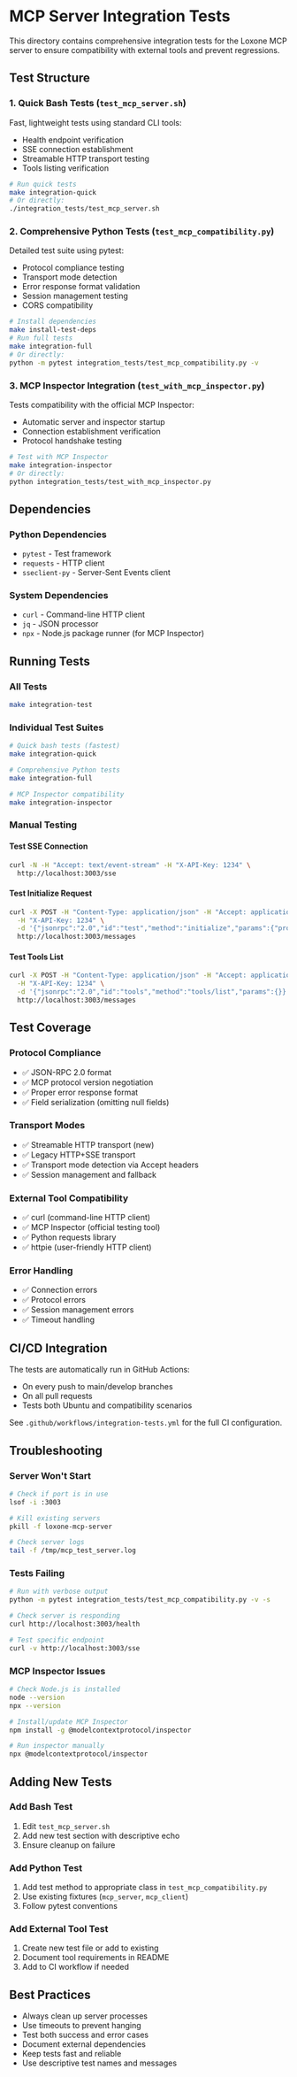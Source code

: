 # MCP Server Integration Tests

This directory contains comprehensive integration tests for the Loxone MCP server to ensure compatibility with external tools and prevent regressions.

## Test Structure

### 1. Quick Bash Tests (`test_mcp_server.sh`)
Fast, lightweight tests using standard CLI tools:
- Health endpoint verification
- SSE connection establishment
- Streamable HTTP transport testing
- Tools listing verification

```bash
# Run quick tests
make integration-quick
# Or directly:
./integration_tests/test_mcp_server.sh
```

### 2. Comprehensive Python Tests (`test_mcp_compatibility.py`)
Detailed test suite using pytest:
- Protocol compliance testing
- Transport mode detection
- Error response format validation
- Session management testing
- CORS compatibility

```bash
# Install dependencies
make install-test-deps
# Run full tests
make integration-full
# Or directly:
python -m pytest integration_tests/test_mcp_compatibility.py -v
```

### 3. MCP Inspector Integration (`test_with_mcp_inspector.py`)
Tests compatibility with the official MCP Inspector:
- Automatic server and inspector startup
- Connection establishment verification
- Protocol handshake testing

```bash
# Test with MCP Inspector
make integration-inspector
# Or directly:
python integration_tests/test_with_mcp_inspector.py
```

## Dependencies

### Python Dependencies
- `pytest` - Test framework
- `requests` - HTTP client
- `sseclient-py` - Server-Sent Events client

### System Dependencies
- `curl` - Command-line HTTP client
- `jq` - JSON processor
- `npx` - Node.js package runner (for MCP Inspector)

## Running Tests

### All Tests
```bash
make integration-test
```

### Individual Test Suites
```bash
# Quick bash tests (fastest)
make integration-quick

# Comprehensive Python tests
make integration-full

# MCP Inspector compatibility
make integration-inspector
```

### Manual Testing

#### Test SSE Connection
```bash
curl -N -H "Accept: text/event-stream" -H "X-API-Key: 1234" \
  http://localhost:3003/sse
```

#### Test Initialize Request
```bash
curl -X POST -H "Content-Type: application/json" -H "Accept: application/json" \
  -H "X-API-Key: 1234" \
  -d '{"jsonrpc":"2.0","id":"test","method":"initialize","params":{"protocolVersion":"2025-03-26","capabilities":{},"clientInfo":{"name":"test","version":"1.0.0"}}}' \
  http://localhost:3003/messages
```

#### Test Tools List
```bash
curl -X POST -H "Content-Type: application/json" -H "Accept: application/json" \
  -H "X-API-Key: 1234" \
  -d '{"jsonrpc":"2.0","id":"tools","method":"tools/list","params":{}}' \
  http://localhost:3003/messages
```

## Test Coverage

### Protocol Compliance
- ✅ JSON-RPC 2.0 format
- ✅ MCP protocol version negotiation
- ✅ Proper error response format
- ✅ Field serialization (omitting null fields)

### Transport Modes
- ✅ Streamable HTTP transport (new)
- ✅ Legacy HTTP+SSE transport
- ✅ Transport mode detection via Accept headers
- ✅ Session management and fallback

### External Tool Compatibility
- ✅ curl (command-line HTTP client)
- ✅ MCP Inspector (official testing tool)
- ✅ Python requests library
- ✅ httpie (user-friendly HTTP client)

### Error Handling
- ✅ Connection errors
- ✅ Protocol errors
- ✅ Session management errors
- ✅ Timeout handling

## CI/CD Integration

The tests are automatically run in GitHub Actions:
- On every push to main/develop branches
- On all pull requests
- Tests both Ubuntu and compatibility scenarios

See `.github/workflows/integration-tests.yml` for the full CI configuration.

## Troubleshooting

### Server Won't Start
```bash
# Check if port is in use
lsof -i :3003

# Kill existing servers
pkill -f loxone-mcp-server

# Check server logs
tail -f /tmp/mcp_test_server.log
```

### Tests Failing
```bash
# Run with verbose output
python -m pytest integration_tests/test_mcp_compatibility.py -v -s

# Check server is responding
curl http://localhost:3003/health

# Test specific endpoint
curl -v http://localhost:3003/sse
```

### MCP Inspector Issues
```bash
# Check Node.js is installed
node --version
npx --version

# Install/update MCP Inspector
npm install -g @modelcontextprotocol/inspector

# Run inspector manually
npx @modelcontextprotocol/inspector
```

## Adding New Tests

### Add Bash Test
1. Edit `test_mcp_server.sh`
2. Add new test section with descriptive echo
3. Ensure cleanup on failure

### Add Python Test
1. Add test method to appropriate class in `test_mcp_compatibility.py`
2. Use existing fixtures (`mcp_server`, `mcp_client`)
3. Follow pytest conventions

### Add External Tool Test
1. Create new test file or add to existing
2. Document tool requirements in README
3. Add to CI workflow if needed

## Best Practices

- Always clean up server processes
- Use timeouts to prevent hanging
- Test both success and error cases
- Document external dependencies
- Keep tests fast and reliable
- Use descriptive test names and messages